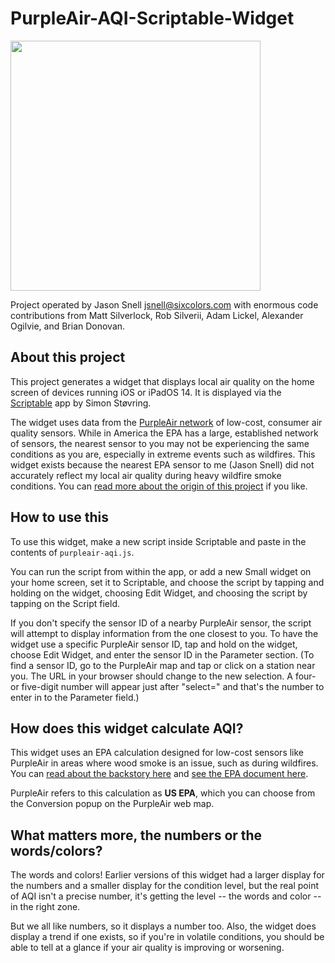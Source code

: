 # PurpleAir-AQI-Scriptable-Widget

<img src="https://sixcolors.com/wp-content/uploads/2020/10/widget-44.jpg" width="400" />

Project operated by Jason Snell <jsnell@sixcolors.com> with enormous code contributions from Matt Silverlock, Rob Silverii, Adam Lickel, Alexander Ogilvie, and Brian Donovan.

## About this project

This project generates a widget that displays local air quality on the home screen of devices running iOS or iPadOS 14. It is displayed via the [Scriptable](https://scriptable.app) app by Simon Støvring.

The widget uses data from the [PurpleAir network](https://www2.purpleair.com) of low-cost, consumer air quality sensors. While in America the EPA has a large, established network of sensors, the nearest sensor to you may not be experiencing the same conditions as you are, especially in extreme events such as wildfires. This widget exists because the nearest EPA sensor to me (Jason Snell) did not accurately reflect my local air quality during heavy wildfire smoke conditions. You can [read more about the origin of this project](https://sixcolors.com/post/2020/08/how-bad-is-the-air-out-there/) if you like.

## How to use this

To use this widget, make a new script inside Scriptable and paste in the contents of `purpleair-aqi.js`. 

You can run the script from within the app, or add a new Small widget on your home screen, set it to Scriptable, and choose the script by tapping and holding on the widget, choosing Edit Widget, and choosing the script by tapping on the Script field. 

If you don't specify the sensor ID of a nearby PurpleAir sensor, the script will attempt to display information from the one closest to you. To have the widget use a specific PurpleAir sensor ID, tap and hold on the widget, choose Edit Widget, and enter the sensor ID in the Parameter section. (To find a sensor ID, go to the PurpleAir map and tap or click on a station near you. The URL in your browser should change to the new selection. A four- or five-digit number will appear just after "select=" and that's the number to enter in to the Parameter field.)

## How does this widget calculate AQI?

This widget uses an EPA calculation designed for low-cost sensors like PurpleAir in areas where wood smoke is an issue, such as during wildfires. You can [read about the backstory here](https://thebolditalic.com/understanding-purpleair-vs-airnow-gov-measurements-of-wood-smoke-pollution-562923a55226) and [see the EPA document here](https://cfpub.epa.gov/si/si_public_record_report.cfm?dirEntryId=349513&Lab=CEMM&simplesearch=0&showcriteria=2&sortby=pubDate&timstype=&datebeginpublishedpresented=08/25/2018).

PurpleAir refers to this calculation as **US EPA**, which you can choose from the Conversion popup on the PurpleAir web map. 

## What matters more, the numbers or the words/colors?

The words and colors! Earlier versions of this widget had a larger display for the numbers and a smaller display for the condition level, but the real point of AQI isn't a precise number, it's getting the level -- the words and color -- in the right zone. 

But we all like numbers, so it displays a number too. Also, the widget does display a trend if one exists, so if you're in volatile conditions, you should be able to tell at a glance if your air quality is improving or worsening.

